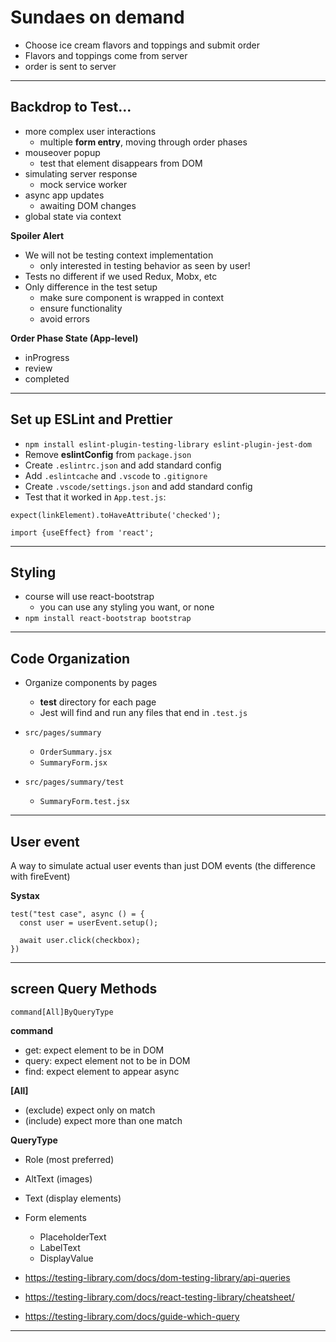 # Sundaes on demand

- Choose ice cream flavors and toppings and submit order
- Flavors and toppings come from server
- order is sent to server

---

## Backdrop to Test...

- more complex user interactions
  - multiple **form entry**, moving through order phases
- mouseover popup
  - test that element disappears from DOM
- simulating server response
  - mock service worker
- async app updates
  - awaiting DOM changes
- global state via context

**Spoiler Alert**

- We will not be testing context implementation
  - only interested in testing behavior as seen by user!
- Tests no different if we used Redux, Mobx, etc
- Only difference in the test setup
  - make sure component is wrapped in context
  - ensure functionality
  - avoid errors

**Order Phase State (App-level)**

- inProgress
- review
- completed

---

## Set up ESLint and Prettier

- `npm install eslint-plugin-testing-library eslint-plugin-jest-dom`
- Remove **eslintConfig** from `package.json`
- Create `.eslintrc.json` and add standard config
- Add `.eslintcache` and `.vscode` to `.gitignore`
- Create `.vscode/settings.json` and add standard config
- Test that it worked in `App.test.js`:

```
expect(linkElement).toHaveAttribute('checked');
```

```
import {useEffect} from 'react';
```

---

## Styling

- course will use react-bootstrap
  - you can use any styling you want, or none
- `npm install react-bootstrap bootstrap`

---

## Code Organization

- Organize components by pages

  - **test** directory for each page
  - Jest will find and run any files that end in `.test.js`

- `src/pages/summary`
  - `OrderSummary.jsx`
  - `SummaryForm.jsx`
- `src/pages/summary/test`
  - `SummaryForm.test.jsx`

---

## User event

A way to simulate actual user events than just DOM events (the difference with fireEvent)

**Systax**

```
test("test case", async () = {
  const user = userEvent.setup();

  await user.click(checkbox);
})
```

---

## screen Query Methods

```
command[All]ByQueryType
```

**command**

- get: expect element to be in DOM
- query: expect element not to be in DOM
- find: expect element to appear async

**[All]**

- (exclude) expect only on match
- (include) expect more than one match

**QueryType**

- Role (most preferred)
- AltText (images)
- Text (display elements)
- Form elements

  - PlaceholderText
  - LabelText
  - DisplayValue

- https://testing-library.com/docs/dom-testing-library/api-queries
- https://testing-library.com/docs/react-testing-library/cheatsheet/
- https://testing-library.com/docs/guide-which-query

---
